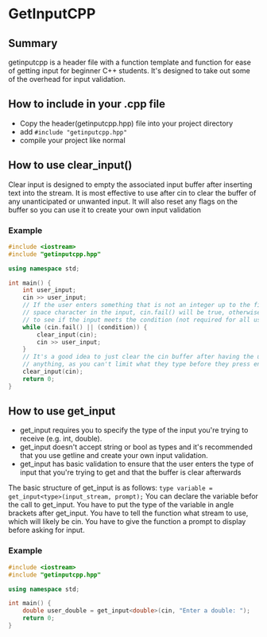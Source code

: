 # GetInputCPP

## Summary
getinputcpp is a header file with a function template and function for ease of
getting input for beginner C++ students. It's designed to take out some of the 
overhead for input validation.

## How to include in your .cpp file
- Copy the header(getinputcpp.hpp) file into your project directory
- add `#include "getinputcpp.hpp"`
- compile your project like normal

## How to use clear_input()
Clear input is designed to empty the associated input buffer after inserting
text into the stream. It is most effective to use after cin to clear the buffer
of any unanticipated or unwanted input. It will also reset any flags on the 
buffer so you can use it to create your own input validation

### Example
```cpp
#include <iostream>
#include "getinputcpp.hpp"

using namespace std;

int main() {
    int user_input;
    cin >> user_input;
    // If the user enters something that is not an integer up to the first
    // space character in the input, cin.fail() will be true, otherwise check
    // to see if the input meets the condition (not required for all use cases)
    while (cin.fail() || (condition)) {
        clear_input(cin);
        cin >> user_input;
    }
    // It's a good idea to just clear the cin buffer after having the user enter
    // anything, as you can't limit what they type before they press enter.
    clear_input(cin);
    return 0;
}
```

## How to use get_input
- get_input requires you to specify the type of the input you're trying to receive
    (e.g. int, double).
- get_input doesn't accept string or bool as types and it's recommended that you
    use getline and create your own input validation.
- get_input has basic validation to ensure that the user enters the type of
    input that you're trying to get and that the buffer is clear afterwards

The basic structure of get_input is as follows:
`type variable = get_input<type>(input_stream, prompt);`
You can declare the variable befor the call to get_input.
You have to put the type of the variable in angle brackets after get_input.
You have to tell the function what stream to use, which will likely be cin.
You have to give the function a prompt to display before asking for input.

### Example
```cpp
#include <iostream>
#include "getinputcpp.hpp"

using namespace std;

int main() {
    double user_double = get_input<double>(cin, "Enter a double: ");
    return 0;
}
```
